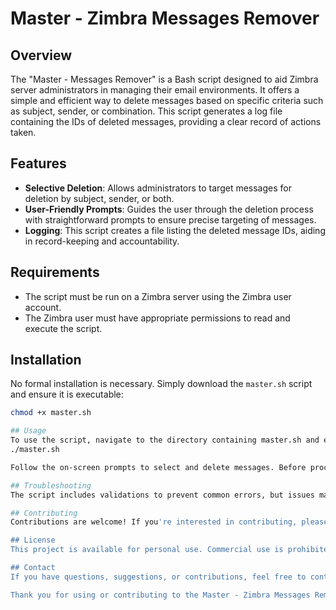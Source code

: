 # Master - Zimbra Messages Remover

## Overview
The "Master - Messages Remover" is a Bash script designed to aid Zimbra server administrators in managing their email environments. It offers a simple and efficient way to delete messages based on specific criteria such as subject, sender, or combination. This script generates a log file containing the IDs of deleted messages, providing a clear record of actions taken.

## Features
- **Selective Deletion**: Allows administrators to target messages for deletion by subject, sender, or both.
- **User-Friendly Prompts**: Guides the user through the deletion process with straightforward prompts to ensure precise targeting of messages.
- **Logging**: This script creates a file listing the deleted message IDs, aiding in record-keeping and accountability.

## Requirements
- The script must be run on a Zimbra server using the Zimbra user account.
- The Zimbra user must have appropriate permissions to read and execute the script.

## Installation
No formal installation is necessary. Simply download the `master.sh` script and ensure it is executable:
```bash
chmod +x master.sh

## Usage
To use the script, navigate to the directory containing master.sh and execute it:
./master.sh

Follow the on-screen prompts to select and delete messages. Before proceeding with deletion operations, ensure you have a backup of important data.

## Troubleshooting
The script includes validations to prevent common errors, but issues may arise if a non-existent Zimbra account is specified. Zimbra will report such Errors, providing insights into the issue.

## Contributing
Contributions are welcome! If you're interested in contributing, please directly message me on GitHub to discuss your ideas.

## License
This project is available for personal use. Commercial use is prohibited without prior authorization. Please see the LICENSE file for more details.

## Contact
If you have questions, suggestions, or contributions, feel free to contact me on my GitHub profile: jhonnasi.

Thank you for using or contributing to the Master - Zimbra Messages Remover project!
